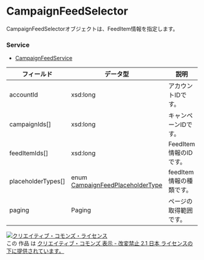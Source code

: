 # CampaignFeedSelector
CampaignFeedSelectorオブジェクトは、FeedItem情報を指定します。
### Service
+ [CampaignFeedService](../services/CampaignFeedService.md)

| フィールド | データ型 | 説明 | 
|---|---|---|
| accountId| xsd:long| アカウントIDです。 |
| campaignIds[]| xsd:long| キャンペーンIDです。 |
| feedItemIds[]| xsd:long| FeedItem情報のIDです。 |
| placeholderTypes[]| enum <a href="../data/CampaignFeedPlaceholderType.md">CampaignFeedPlaceholderType</a>| feedItem情報の種類です。 |
| paging| Paging| ページの取得範囲です。 |

<a rel="license" href="http://creativecommons.org/licenses/by-nd/2.1/jp/"><img alt="クリエイティブ・コモンズ・ライセンス" style="border-width:0" src="https://i.creativecommons.org/l/by-nd/2.1/jp/88x31.png" /></a><br />この 作品 は <a rel="license" href="http://creativecommons.org/licenses/by-nd/2.1/jp/">クリエイティブ・コモンズ 表示 - 改変禁止 2.1 日本 ライセンスの下に提供されています。</a>

